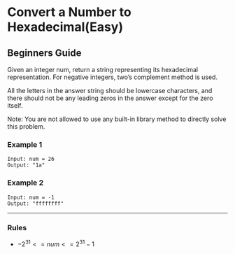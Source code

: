 # Convert a Number to Hexadecimal(Easy)

## Beginners Guide

Given an integer num, return a string representing its hexadecimal representation. For negative integers, two’s complement method is used.

All the letters in the answer string should be lowercase characters, and there should not be any leading zeros in the answer except for the zero itself.

Note: You are not allowed to use any built-in library method to directly solve this problem.

### Example 1

```go=
Input: num = 26
Output: "1a"
```

### Example 2

```go=
Input: num = -1
Output: "ffffffff"
```

---

### Rules

* $-2^31 <= num <= 2^31 - 1$